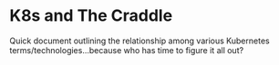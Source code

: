 # K8s and The Craddle
Quick document outlining the relationship among various Kubernetes terms/technologies...because who has time to figure it all out?
